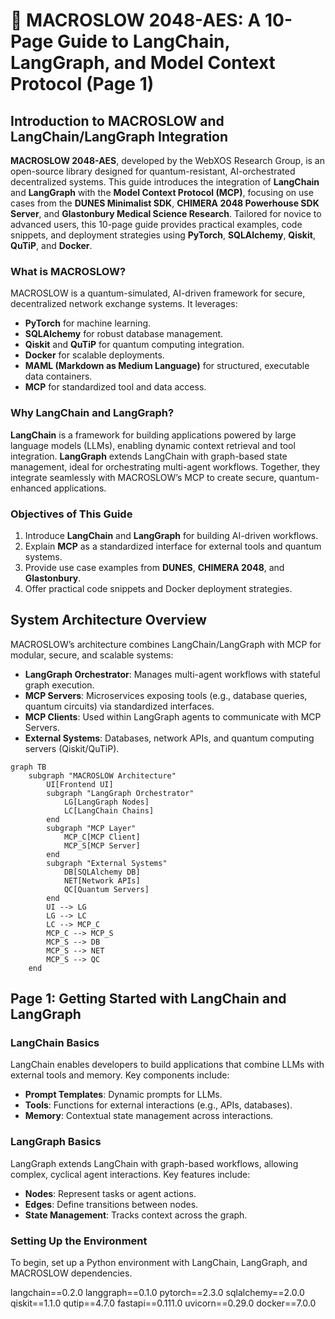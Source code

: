 # 🐪 MACROSLOW 2048-AES: A 10-Page Guide to LangChain, LangGraph, and Model Context Protocol (Page 1)

## Introduction to MACROSLOW and LangChain/LangGraph Integration

**MACROSLOW 2048-AES**, developed by the WebXOS Research Group, is an open-source library designed for quantum-resistant, AI-orchestrated decentralized systems. This guide introduces the integration of **LangChain** and **LangGraph** with the **Model Context Protocol (MCP)**, focusing on use cases from the **DUNES Minimalist SDK**, **CHIMERA 2048 Powerhouse SDK Server**, and **Glastonbury Medical Science Research**. Tailored for novice to advanced users, this 10-page guide provides practical examples, code snippets, and deployment strategies using **PyTorch**, **SQLAlchemy**, **Qiskit**, **QuTiP**, and **Docker**.

### What is MACROSLOW?

MACROSLOW is a quantum-simulated, AI-driven framework for secure, decentralized network exchange systems. It leverages:

- **PyTorch** for machine learning.
- **SQLAlchemy** for robust database management.
- **Qiskit** and **QuTiP** for quantum computing integration.
- **Docker** for scalable deployments.
- **MAML (Markdown as Medium Language)** for structured, executable data containers.
- **MCP** for standardized tool and data access.

### Why LangChain and LangGraph?

**LangChain** is a framework for building applications powered by large language models (LLMs), enabling dynamic context retrieval and tool integration. **LangGraph** extends LangChain with graph-based state management, ideal for orchestrating multi-agent workflows. Together, they integrate seamlessly with MACROSLOW’s MCP to create secure, quantum-enhanced applications.

### Objectives of This Guide

1. Introduce **LangChain** and **LangGraph** for building AI-driven workflows.
2. Explain **MCP** as a standardized interface for external tools and quantum systems.
3. Provide use case examples from **DUNES**, **CHIMERA 2048**, and **Glastonbury**.
4. Offer practical code snippets and Docker deployment strategies.

## System Architecture Overview

MACROSLOW’s architecture combines LangChain/LangGraph with MCP for modular, secure, and scalable systems:

- **LangGraph Orchestrator**: Manages multi-agent workflows with stateful graph execution.
- **MCP Servers**: Microservices exposing tools (e.g., database queries, quantum circuits) via standardized interfaces.
- **MCP Clients**: Used within LangGraph agents to communicate with MCP Servers.
- **External Systems**: Databases, network APIs, and quantum computing servers (Qiskit/QuTiP).

```mermaid
graph TB
    subgraph "MACROSLOW Architecture"
        UI[Frontend UI]
        subgraph "LangGraph Orchestrator"
            LG[LangGraph Nodes]
            LC[LangChain Chains]
        end
        subgraph "MCP Layer"
            MCP_C[MCP Client]
            MCP_S[MCP Server]
        end
        subgraph "External Systems"
            DB[SQLAlchemy DB]
            NET[Network APIs]
            QC[Quantum Servers]
        end
        UI --> LG
        LG --> LC
        LC --> MCP_C
        MCP_C --> MCP_S
        MCP_S --> DB
        MCP_S --> NET
        MCP_S --> QC
    end
```

## Page 1: Getting Started with LangChain and LangGraph

### LangChain Basics

LangChain enables developers to build applications that combine LLMs with external tools and memory. Key components include:

- **Prompt Templates**: Dynamic prompts for LLMs.
- **Tools**: Functions for external interactions (e.g., APIs, databases).
- **Memory**: Contextual state management across interactions.

### LangGraph Basics

LangGraph extends LangChain with graph-based workflows, allowing complex, cyclical agent interactions. Key features include:

- **Nodes**: Represent tasks or agent actions.
- **Edges**: Define transitions between nodes.
- **State Management**: Tracks context across the graph.

### Setting Up the Environment

To begin, set up a Python environment with LangChain, LangGraph, and MACROSLOW dependencies.

<xaiArtifact artifact_id="f5978049-94b5-40cd-b88f-9212c6e39a36" artifact_version_id="e1767a23-ca34-45a2-bfd4-3e933d01f2b6" title="requirements.txt" contentType="text/plain">

langchain==0.2.0
langgraph==0.1.0
pytorch==2.3.0
sqlalchemy==2.0.0
qiskit==1.1.0
qutip==4.7.0
fastapi==0.111.0
uvicorn==0.29.0
docker==7.0.0
